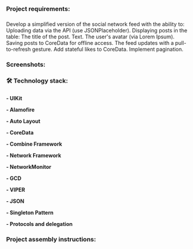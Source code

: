 <h3 align="left"> Project requirements: </h3>

###

<p align="left">
Develop a simplified version of the social network feed with the ability to:
  Uploading data via the API (use JSONPlaceholder).
  Displaying posts in the table:
    The title of the post.
    Text.
    The user's avatar (via Lorem Ipsum).
  Saving posts to CoreData for offline access.
  The feed updates with a pull-to-refresh gesture.
  Add stateful likes to CoreData.
  Implement pagination.
</p>

###

<h3 align="left"> Screenshots: </h3>

###

###

<h3 align="left">🛠 Technology stack:
</h3>

###

<h4>
<p align="left"> - UIKit</p>
<p align="left"> - Alamofire</p>
<p align="left"> - Auto Layout</p>
<p align="left"> - CoreData</p>
<p align="left"> - Combine Framework</p>
<p align="left"> - Network Framework</p>
<p align="left"> - NetworkMonitor</p>
<p align="left"> - GCD</p>
<p align="left"> - VIPER</p> 
<p align="left"> - JSON</p>
<p align="left"> - Singleton Pattern</p>
<p align="left"> - Protocols and delegation</p>
</h4>

###

<h3 align="left"> Project assembly instructions: </h3>
</h3>



###

